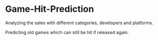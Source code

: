 # Game-Hit-Prediction

Analyzing the sales with different categories, developers and platforms.

Predicting old games which can still be hit if released again.
